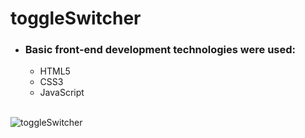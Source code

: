 # toggleSwitcher

* ### Basic front-end development technologies were used:
  + HTML5
  + CSS3
  + JavaScript

  </br>

![toggleSwitcher](https://user-images.githubusercontent.com/57264174/150681851-d3237a7c-66d7-4ef2-98fb-08cfb4fc1f14.gif)
